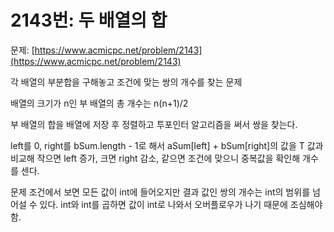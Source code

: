 # 2143번: 두 배열의 합

문제: [https://www.acmicpc.net/problem/2143](https://www.acmicpc.net/problem/2143)

각 배열의 부분합을 구해놓고 조건에 맞는 쌍의 개수를 찾는 문제

배열의 크기가 n인 부 배열의 총 개수는 n(n+1)/2

부 배열의 합을 배열에 저장 후 정렬하고 투포인터 알고리즘을 써서 쌍을 찾는다.

left를 0, right를 bSum.length - 1로 해서 aSum[left] + bSum[right]의 값을 T 값과 비교해 작으면 left 증가, 크면 right 감소, 같으면 조건에 맞으니 중복값을 확인해 개수를 센다.

문제 조건에서 보면 모든 값이 int에 들어오지만 결과 값인 쌍의 개수는 int의 범위를 넘어설 수 있다. int와 int를 곱하면 값이 int로 나와서 오버플로우가 나기 때문에 조심해야함.
